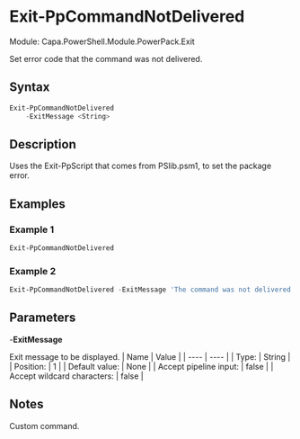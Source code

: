 # Exit-PpCommandNotDelivered
Module: Capa.PowerShell.Module.PowerPack.Exit

Set error code that the command was not delivered.

## Syntax

```powershell
Exit-PpCommandNotDelivered
	-ExitMessage <String>
```

## Description

Uses the Exit-PpScript that comes from PSlib.psm1, to set the package error.

## Examples

### Example 1
```powershell
Exit-PpCommandNotDelivered
```
    
### Example 2
```powershell
Exit-PpCommandNotDelivered -ExitMessage 'The command was not delivered.'
```
    

## Parameters

-**ExitMessage**

Exit message to be displayed.
| Name | Value |
| ---- | ---- |
| Type: | String |
| Position: | 1 | 
| Default value: | None | 
| Accept pipeline input: | false | 
| Accept wildcard characters: | false | 


## Notes

Custom command.
